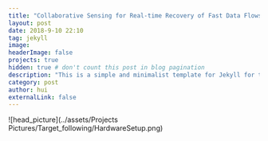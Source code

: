```yaml
---
title: "Collaborative Sensing for Real-time Recovery of Fast Data Flows from Sparse Measurements"
layout: post
date: 2018-9-10 22:10
tag: jekyll
image: 
headerImage: false
projects: true
hidden: true # don't count this post in blog pagination
description: "This is a simple and minimalist template for Jekyll for those who likes to eat noodles."
category: post
author: hui
externalLink: false
---
```


![head_picture](../assets/Projects Pictures/Target_following/HardwareSetup.png)

